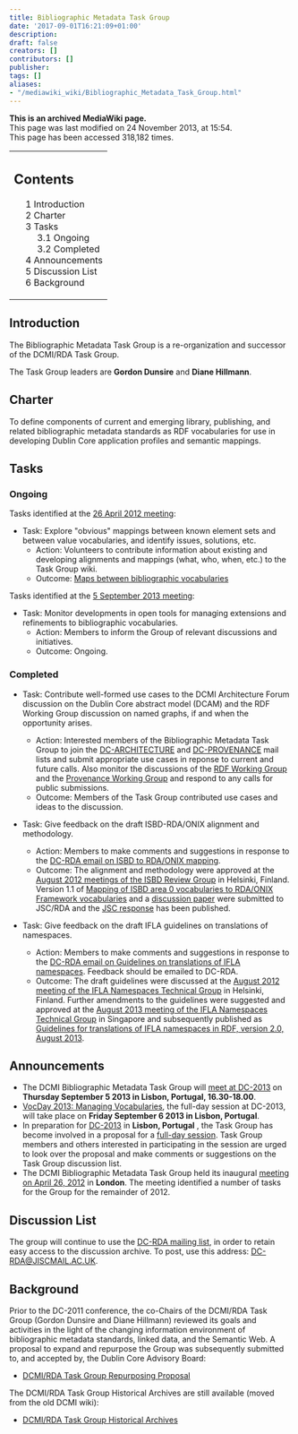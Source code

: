 ```yaml
---
title: Bibliographic Metadata Task Group
date: '2017-09-01T16:21:09+01:00'
description: 
draft: false
creators: []
contributors: []
publisher: 
tags: []
aliases:
- "/mediawiki_wiki/Bibliographic_Metadata_Task_Group.html"
---
```


 **This is an archived MediaWiki page.**  
This page was last modified on 24 November 2013, at 15:54.  
This page has been accessed 318,182 times.

<table id="toc" class="toc">
  <tr>
    <td>
      <div id="toctitle">
        <h2>Contents</h2>
      </div>
      <ul>
        <li class="toclevel-1 tocsection-1"><a href="#Introduction"><span class="tocnumber">1</span> <span class="toctext">Introduction</span></a></li>
        <li class="toclevel-1 tocsection-2"><a href="#Charter"><span class="tocnumber">2</span> <span class="toctext">Charter</span></a></li>
        <li class="toclevel-1 tocsection-3">
          <a href="#Tasks"><span class="tocnumber">3</span> <span class="toctext">Tasks</span></a>
          <ul>
            <li class="toclevel-2 tocsection-4"><a href="#Ongoing"><span class="tocnumber">3.1</span> <span class="toctext">Ongoing</span></a></li>
            <li class="toclevel-2 tocsection-5"><a href="#Completed"><span class="tocnumber">3.2</span> <span class="toctext">Completed</span></a></li>
          </ul>
        </li>
        <li class="toclevel-1 tocsection-6"><a href="#Announcements"><span class="tocnumber">4</span> <span class="toctext">Announcements</span></a></li>
        <li class="toclevel-1 tocsection-7"><a href="#Discussion_List"><span class="tocnumber">5</span> <span class="toctext">Discussion List</span></a></li>
        <li class="toclevel-1 tocsection-8"><a href="#Background"><span class="tocnumber">6</span> <span class="toctext">Background</span></a></li>
      </ul>
    </td>
  </tr>
</table>

## Introduction 

The Bibliographic Metadata Task Group is a re-organization and successor of the DCMI/RDA Task Group.

The Task Group leaders are **Gordon Dunsire** and **Diane Hillmann**.

## Charter 

To define components of current and emerging library, publishing, and related bibliographic metadata standards as RDF vocabularies for use in developing Dublin Core application profiles and semantic mappings.

## Tasks 

### Ongoing 

Tasks identified at the [26 April 2012 meeting](/mediawiki_wiki/BMTG_meeting_26_Apr_2012.md):

- Task: Explore "obvious" mappings between known element sets and between value vocabularies, and identify issues, solutions, etc.
  - Action: Volunteers to contribute information about existing and developing alignments and mappings (what, who, when, etc.) to the Task Group wiki.
  - Outcome: [Maps between bibliographic vocabularies](/mediawiki_wiki/Maps_between_bibliographic_vocabularies.md)

Tasks identified at the [5 September 2013 meeting](/mediawiki_wiki/BMTG_meeting_5_Sep_2013.md):

- Task: Monitor developments in open tools for managing extensions and refinements to bibliographic vocabularies.
  - Action: Members to inform the Group of relevant discussions and initiatives.
  - Outcome: Ongoing.

### Completed 

- Task: Contribute well-formed use cases to the DCMI Architecture Forum discussion on the Dublin Core abstract model (DCAM) and the RDF Working Group discussion on named graphs, if and when the opportunity arises.
  - Action: Interested members of the Bibliographic Metadata Task Group to join the [DC-ARCHITECTURE](https://www.jiscmail.ac.uk/cgi-bin/webadmin?A0=DC-ARCHITECTURE) and [DC-PROVENANCE](https://www.jiscmail.ac.uk/cgi-bin/webadmin?A0=dc-provenance) mail lists and submit appropriate use cases in reponse to current and future calls. Also monitor the discussions of the [RDF Working Group](http://www.w3.org/2011/rdf-wg/wiki/Main_Page) and the [Provenance Working Group](http://www.w3.org/2011/prov/wiki/Main_Page) and respond to any calls for public submissions.
  - Outcome: Members of the Task Group contributed use cases and ideas to the discussion.

- Task: Give feedback on the draft ISBD-RDA/ONIX alignment and methodology.
  - Action: Members to make comments and suggestions in response to the [DC-RDA email on ISBD to RDA/ONIX mapping](https://www.jiscmail.ac.uk/cgi-bin/webadmin?A2=ind1204&L=dc-rda&P=716). 
  - Outcome: The alignment and methodology were approved at the [August 2012 meetings of the ISBD Review Group](http://www.ifla.org/files/assets/cataloguing/isbdrg/meeting_2012.pdf) in Helsinki, Finland. Version 1.1 of [Mapping of ISBD area 0 vocabularies to RDA/ONIX Framework vocabularies](http://www.rda-jsc.org/docs/6JSC-ISBD-Discussion-2-Mapping.pdf) and a [discussion paper](http://www.rda-jsc.org/docs/6JSC-ISBD-Discussion-2.pdf) were submitted to JSC/RDA and the [JSC response](http://www.rda-jsc.org/docs/6JSC-ISBD-Discussion-1-and-2-JSC-response.pdf) has been published.

- Task: Give feedback on the draft IFLA guidelines on translations of namespaces.
  - Action: Members to make comments and suggestions in response to the [DC-RDA email on Guidelines on translations of IFLA namespaces](https://www.jiscmail.ac.uk/cgi-bin/webadmin?A2=ind1204&L=dc-rda&P=5240). Feedback should be emailed to DC-RDA. 
  - Outcome: The draft guidelines were discussed at the [August 2012 meeting of the IFLA Namespaces Technical Group](http://www.ifla.org/files/assets/classification-and-indexing/namespaces/namespaces-tg-meeting-2012.pdf) in Helsinki, Finland. Further amendments to the guidelines were suggested and approved at the [August 2013 meeting of the IFLA Namespaces Technical Group](http://www.ifla.org/files/assets/classification-and-indexing/namespaces/namespaces-tg-meeting-2013.pdf) in Singapore and subsequently published as [Guidelines for translations of IFLA namespaces in RDF, version 2.0, August 2013](http://www.ifla.org/files/assets/classification-and-indexing/namespaces/iflanamespacetranslationguidelines2_0.docx).

## Announcements 

- The DCMI Bibliographic Metadata Task Group will [meet at DC-2013](/mediawiki_wiki/BMTG_meeting_5_Sep_2013.md) on **Thursday September 5 2013 in Lisbon, Portugal, 16.30-18.00**.
- [VocDay 2013: Managing Vocabularies](http://dcevents.dublincore.org/IntConf/index/pages/view/vocDay), the full-day session at DC-2013, will take place on **Friday September 6 2013 in Lisbon, Portugal**. 
- In preparation for [DC-2013](http://dcevents.dublincore.org/index.php/IntConf/dc-2013) in **Lisbon, Portugal** , the Task Group has become involved in a proposal for a [full-day session](/mediawiki_wiki/Proposal_for_a_full-day_session_in_Lisbon.md). Task Group members and others interested in participating in the session are urged to look over the proposal and make comments or suggestions on the Task Group discussion list. 
- The DCMI Bibliographic Metadata Task Group held its inaugural [meeting on April 26, 2012](/mediawiki_wiki/BMTG_meeting_26_Apr_2012.md) in **London**. The meeting identified a number of tasks for the Group for the remainder of 2012.

## Discussion List 

The group will continue to use the [DC-RDA mailing list](http://www.jiscmail.ac.uk/lists/dc-rda.html), in order to retain easy access to the discussion archive. To post, use this address: DC-RDA@JISCMAIL.AC.UK.

## Background 

Prior to the DC-2011 conference, the co-Chairs of the DCMI/RDA Task Group (Gordon Dunsire and Diane Hillmann) reviewed its goals and activities in the light of the changing information environment of bibliographic metadata standards, linked data, and the Semantic Web. A proposal to expand and repurpose the Group was subsequently submitted to, and accepted by, the Dublin Core Advisory Board:

- [DCMI/RDA Task Group Repurposing Proposal](/mediawiki_wiki/DCMI/RDA_Task_Group_Repurposing_Proposal.md)

The DCMI/RDA Task Group Historical Archives are still available (moved from the old DCMI wiki):

- [DCMI/RDA Task Group Historical Archives](/mediawiki_wiki/DCMI/RDA_Task_Group_Historical_Archives.md)

